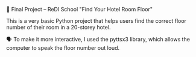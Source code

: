 🏨 Final Project – ReDI School
"Find Your Hotel Room Floor"

This is a very basic Python project that helps users find the correct floor number of their room in a 20-storey hotel.

🗣️ To make it more interactive, I used the pyttsx3 library, which allows the computer to speak the floor number out loud.
